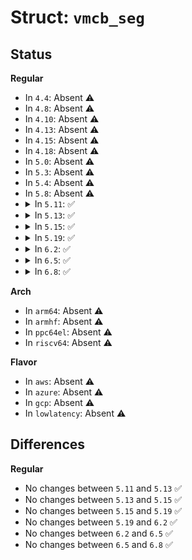 # Struct: <code>vmcb_seg</code>

## Status
<b>Regular</b>
<ul>
<li>
In <code>4.4</code>: Absent ⚠️
</li>
<li>
In <code>4.8</code>: Absent ⚠️
</li>
<li>
In <code>4.10</code>: Absent ⚠️
</li>
<li>
In <code>4.13</code>: Absent ⚠️
</li>
<li>
In <code>4.15</code>: Absent ⚠️
</li>
<li>
In <code>4.18</code>: Absent ⚠️
</li>
<li>
In <code>5.0</code>: Absent ⚠️
</li>
<li>
In <code>5.3</code>: Absent ⚠️
</li>
<li>
In <code>5.4</code>: Absent ⚠️
</li>
<li>
In <code>5.8</code>: Absent ⚠️
</li>
<li>
<details>
<summary>In <code>5.11</code>: ✅</summary>

```c
struct vmcb_seg {
    u16 selector;
    u16 attrib;
    u32 limit;
    u64 base;
};
```
</details>
</li>
<li>
<details>
<summary>In <code>5.13</code>: ✅</summary>

```c
struct vmcb_seg {
    u16 selector;
    u16 attrib;
    u32 limit;
    u64 base;
};
```
</details>
</li>
<li>
<details>
<summary>In <code>5.15</code>: ✅</summary>

```c
struct vmcb_seg {
    u16 selector;
    u16 attrib;
    u32 limit;
    u64 base;
};
```
</details>
</li>
<li>
<details>
<summary>In <code>5.19</code>: ✅</summary>

```c
struct vmcb_seg {
    u16 selector;
    u16 attrib;
    u32 limit;
    u64 base;
};
```
</details>
</li>
<li>
<details>
<summary>In <code>6.2</code>: ✅</summary>

```c
struct vmcb_seg {
    u16 selector;
    u16 attrib;
    u32 limit;
    u64 base;
};
```
</details>
</li>
<li>
<details>
<summary>In <code>6.5</code>: ✅</summary>

```c
struct vmcb_seg {
    u16 selector;
    u16 attrib;
    u32 limit;
    u64 base;
};
```
</details>
</li>
<li>
<details>
<summary>In <code>6.8</code>: ✅</summary>

```c
struct vmcb_seg {
    u16 selector;
    u16 attrib;
    u32 limit;
    u64 base;
};
```
</details>
</li>
</ul>
<b>Arch</b>
<ul>
<li>
In <code>arm64</code>: Absent ⚠️
</li>
<li>
In <code>armhf</code>: Absent ⚠️
</li>
<li>
In <code>ppc64el</code>: Absent ⚠️
</li>
<li>
In <code>riscv64</code>: Absent ⚠️
</li>
</ul>
<b>Flavor</b>
<ul>
<li>
In <code>aws</code>: Absent ⚠️
</li>
<li>
In <code>azure</code>: Absent ⚠️
</li>
<li>
In <code>gcp</code>: Absent ⚠️
</li>
<li>
In <code>lowlatency</code>: Absent ⚠️
</li>
</ul>

## Differences
<b>Regular</b>
<ul>
<li>
No changes between <code>5.11</code> and <code>5.13</code> ✅
</li>
<li>
No changes between <code>5.13</code> and <code>5.15</code> ✅
</li>
<li>
No changes between <code>5.15</code> and <code>5.19</code> ✅
</li>
<li>
No changes between <code>5.19</code> and <code>6.2</code> ✅
</li>
<li>
No changes between <code>6.2</code> and <code>6.5</code> ✅
</li>
<li>
No changes between <code>6.5</code> and <code>6.8</code> ✅
</li>
</ul>
